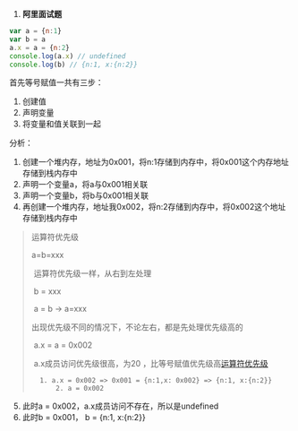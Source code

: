 1. **阿里面试题**

```javascript
var a = {n:1}
var b = a
a.x = a = {n:2}
console.log(a.x) // undefined
console.log(b) // {n:1, x:{n:2}}
```

首先等号赋值一共有三步：

1. 创建值
2. 声明变量
3. 将变量和值关联到一起

分析：

1. 创建一个堆内存，地址为0x001，将n:1存储到内存中，将0x001这个内存地址存储到栈内存中
2. 声明一个变量a，将a与0x001相关联
3. 声明一个变量b，将b与0x001相关联
4. 再创建一个堆内存，地址我0x002，将n:2存储到内存中，将0x002这个地址存储到栈内存中

> 运算符优先级
>
> a=b=xxx
>
> ​	运算符优先级一样，从右到左处理
>
> ​	b = xxx
>
> ​	a = b -> a=xxx
>
> 出现优先级不同的情况下，不论左右，都是先处理优先级高的
>
> ​	a.x = a = 0x002
>
> ​		a.x成员访问优先级很高，为20 ，比等号赋值优先级高[运算符优先级](https://developer.mozilla.org/zh-CN/docs/Web/JavaScript/Reference/Operators/Operator_Precedence)
>
> 		1. a.x = 0x002 => 0x001 = {n:1,x: 0x002} => {n:1, x:{n:2}}
>   		2. a = 0x002

5. 此时a = 0x002，a.x成员访问不存在，所以是undefined
6. 此时b = 0x001， b = {n:1, x:{n:2}}

